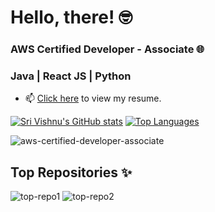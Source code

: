 # Hello, there! 🤓

### AWS Certified Developer - Associate 🌐
### Java | React JS | Python
- 📫 <a href="https://drive.google.com/file/d/1-SBs7YcHhQpLS4oZxEqSlVf7_ESTBJzW/view?usp=share_link">Click here</a> to view my resume.


[![Sri Vishnu's GitHub stats](https://github-readme-stats.vercel.app/api?username=srivishp&include_all_commits=true&show_icons=true&count_private=true&theme=transparent&show_icons=true&hide=issues&theme=transparent)](https://github.com/srivishp/github-readme-stats) [![Top Languages](https://github-readme-stats.vercel.app/api/top-langs/?username=srivishp&layout=compact&theme=transparent&langs_count=6)](https://github.com/srivishp/github-readme-stats) 


![aws-certified-developer-associate](https://user-images.githubusercontent.com/54411695/200574563-dd8a01db-0239-447a-b963-2f2218946515.png)

## Top Repositories ✨
![top-repo1](https://github-readme-stats.vercel.app/api/pin/?username=srivishp&repo=Object_Detection_YOLO)
![top-repo2](https://github-readme-stats.vercel.app/api/pin/?username=srivishp&repo=Drum-Kit)



<!--
**srivishp/srivishp** is a ✨ _special_ ✨ repository because its `README.md` (this file) appears on your GitHub profile.
[![Vishnu's GitHub stats](https://github-readme-stats.vercel.app/api?username=srivishp&include_all_commits=true&show_icons=true&hide=issues,prs,stars,contribs&count_private=true&show_icons=true)](https://github.com/srivishp/github-readme-stats)

Here are some ideas to get you started:

- 🔭 I’m currently working on ...
- 🌱 I’m currently learning ...
- 👯 I’m looking to collaborate on ...
- 🤔 I’m looking for help with ...
- 💬 Ask me about ...
- 📫 How to reach me: ...
- 😄 Pronouns: ...
- ⚡ Fun fact: ...
-->

